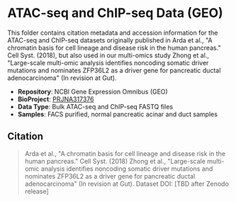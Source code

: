 # ATAC-seq and ChIP-seq Data (GEO)

This folder contains citation metadata and accession information for the ATAC-seq and ChIP-seq datasets originally published in Arda et al., "A chromatin basis for cell lineage and disease risk in the human pancreas." Cell Syst. (2018), but also used in our multi-omics study Zhong et al., "Large-scale multi-omic analysis identifies noncoding somatic driver mutations and nominates ZFP36L2 as a driver gene for pancreatic ductal adenocarcinoma" (In revision at Gut).

- **Repository**: NCBI Gene Expression Omnibus (GEO)
- **BioProject**: [PRJNA317376](https://www.ncbi.nlm.nih.gov/bioproject/PRJNA317376)
- **Data Type**: Bulk ATAC-seq and ChIP-seq FASTQ files
- **Samples**: FACS purified, normal pancreatic acinar and duct samples

## Citation

> Arda et al., "A chromatin basis for cell lineage and disease risk in the human pancreas." Cell Syst. (2018)
> Zhong et al., "Large-scale multi-omic analysis identifies noncoding somatic driver mutations and nominates ZFP36L2 as a driver gene for pancreatic ductal adenocarcinoma" (In revision at Gut).
> Dataset DOI: [TBD after Zenodo release]

